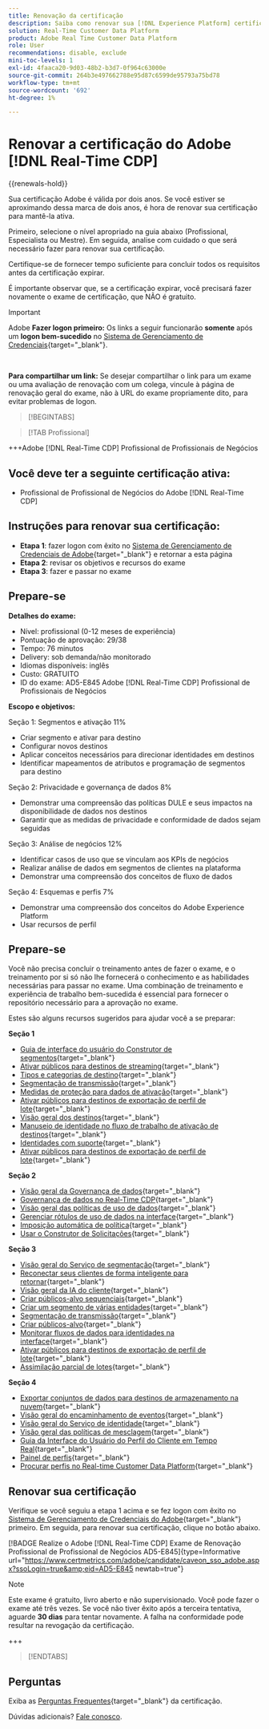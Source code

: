 ```yaml
---
title: Renovação da certificação
description: Saiba como renovar sua [!DNL Experience Platform] certificação em [!DNL Real-Time Customer Data Platform].
solution: Real-Time Customer Data Platform
product: Adobe Real Time Customer Data Platform
role: User
recommendations: disable, exclude
mini-toc-levels: 1
exl-id: 4faaca20-9d03-48b2-b3d7-0f964c63000e
source-git-commit: 264b3e497662788e95d87c6599de95793a75bd78
workflow-type: tm+mt
source-wordcount: '692'
ht-degree: 1%

---
```


# Renovar a certificação do Adobe [!DNL Real-Time CDP]

{{renewals-hold}}

Sua certificação Adobe é válida por dois anos. Se você estiver se aproximando dessa marca de dois anos, é hora de renovar sua certificação para mantê-la ativa.

Primeiro, selecione o nível apropriado na guia abaixo (Profissional, Especialista ou Mestre). Em seguida, analise com cuidado o que será necessário fazer para renovar sua certificação.

Certifique-se de fornecer tempo suficiente para concluir todos os requisitos antes da certificação expirar.

É importante observar que, se a certificação expirar, você precisará fazer novamente o exame de certificação, que NÃO é gratuito.

>[!IMPORTANT]
>
>Adobe **Fazer logon primeiro:** Os links a seguir funcionarão **somente** após um **logon bem-sucedido** no [Sistema de Gerenciamento de Credenciais](https://www.certmetrics.com/adobe){target="_blank"}.
>
><br>
>
>**Para compartilhar um link:** Se desejar compartilhar o link para um exame ou uma avaliação de renovação com um colega, vincule à página de renovação geral do exame, não à URL do exame propriamente dito, para evitar problemas de logon.

>[!BEGINTABS]

>[!TAB Profissional]

+++Adobe [!DNL Real-Time CDP] Profissional de Profissionais de Negócios

## Você deve ter a seguinte certificação **ativa**:

* Profissional de Profissional de Negócios do Adobe [!DNL Real-Time CDP]

## Instruções para renovar sua certificação:

* **Etapa 1**: fazer logon com êxito no [Sistema de Gerenciamento de Credenciais de Adobe](https://www.certmetrics.com/adobe){target="_blank"} e retornar a esta página
* **Etapa 2**: revisar os objetivos e recursos do exame
* **Etapa 3**: fazer e passar no exame

## Prepare-se

**Detalhes do exame:**

* Nível: profissional (0-12 meses de experiência)
* Pontuação de aprovação: 29/38
* Tempo: 76 minutos
* Delivery: sob demanda/não monitorado
* Idiomas disponíveis: inglês
* Custo: GRATUITO
* ID do exame: AD5-E845 Adobe [!DNL Real-Time CDP] Profissional de Profissionais de Negócios

**Escopo e objetivos:**

Seção 1: Segmentos e ativação 11%

* Criar segmento e ativar para destino
* Configurar novos destinos
* Aplicar conceitos necessários para direcionar identidades em destinos
* Identificar mapeamentos de atributos e programação de segmentos para destino

Seção 2: Privacidade e governança de dados 8%

* Demonstrar uma compreensão das políticas DULE e seus impactos na disponibilidade de dados nos destinos
* Garantir que as medidas de privacidade e conformidade de dados sejam seguidas

Seção 3: Análise de negócios 12%

* Identificar casos de uso que se vinculam aos KPIs de negócios
* Realizar análise de dados em segmentos de clientes na plataforma
* Demonstrar uma compreensão dos conceitos de fluxo de dados

Seção 4: Esquemas e perfis 7%

* Demonstrar uma compreensão dos conceitos do Adobe Experience Platform
* Usar recursos de perfil

## Prepare-se

Você não precisa concluir o treinamento antes de fazer o exame, e o treinamento por si só não lhe fornecerá o conhecimento e as habilidades necessárias para passar no exame. Uma combinação de treinamento e experiência de trabalho bem-sucedida é essencial para fornecer o repositório necessário para a aprovação no exame.

Estes são alguns recursos sugeridos para ajudar você a se preparar:

**Seção 1**

* [Guia de interface do usuário do Construtor de segmentos](https://experienceleague.adobe.com/docs/experience-platform/segmentation/ui/segment-builder.html?lang=pt-br){target="_blank"}
* [Ativar públicos para destinos de streaming](https://experienceleague.adobe.com/docs/experience-platform/destinations/ui/activate/activate-segment-streaming-destinations.html){target="_blank"}
* [Tipos e categorias de destino](https://experienceleague.adobe.com/docs/experience-platform/destinations/destination-types.html){target="_blank"}
* [Segmentação de transmissão](https://experienceleague.adobe.com/docs/experience-platform/segmentation/ui/streaming-segmentation.html){target="_blank"}
* [Medidas de proteção para dados de ativação](https://experienceleague.adobe.com/docs/experience-platform/destinations/guardrails.html){target="_blank"}
* [Ativar públicos para destinos de exportação de perfil de lote](https://experienceleague.adobe.com/docs/experience-platform/destinations/ui/activate/activate-batch-profile-destinations.html){target="_blank"}
* [Visão geral dos destinos](https://experienceleague.adobe.com/docs/experience-platform/destinations/home.html?lang=pt-BR){target="_blank"}
* [Manuseio de identidade no fluxo de trabalho de ativação de destinos](https://experienceleague.adobe.com/docs/experience-platform/destinations/how-destinations-work/identity-handling.html){target="_blank"}
* [Identidades com suporte](https://experienceleague.adobe.com/docs/experience-platform/destinations/catalog/social/facebook.html#supported-identities){target="_blank"}
* [Ativar públicos para destinos de exportação de perfil de lote](https://experienceleague.adobe.com/docs/experience-platform/destinations/ui/activate/activate-batch-profile-destinations.html){target="_blank"}

**Seção 2**

* [Visão geral da Governança de dados](https://experienceleague.adobe.com/docs/experience-platform/data-governance/home.html?lang=pt-BR){target="_blank"}
* [Governança de dados no Real-Time CDP](https://experienceleague.adobe.com/docs/experience-platform/rtcdp/privacy/data-governance-overview.html){target="_blank"}
* [Visão geral das políticas de uso de dados](https://experienceleague.adobe.com/docs/experience-platform/data-governance/policies/overview.html?lang=pt-BR){target="_blank"}
* [Gerenciar rótulos de uso de dados na interface](https://experienceleague.adobe.com/docs/experience-platform/data-governance/labels/user-guide.html?lang=pt-BR){target="_blank"}
* [Imposição automática de política](https://experienceleague.adobe.com/docs/experience-platform/data-governance/enforcement/auto-enforcement.html?lang=pt-BR){target="_blank"}
* [Usar o Construtor de Solicitações](https://experienceleague.adobe.com/docs/experience-platform/privacy/ui/user-guide.html?lang=br#request-builder){target="_blank"}

**Seção 3**

* [Visão geral do Serviço de segmentação](https://experienceleague.adobe.com/docs/experience-platform/segmentation/home.html?lang=pt-BR){target="_blank"}
* [Reconectar seus clientes de forma inteligente para retornar](https://experienceleague.adobe.com/docs/experience-platform/rtcdp/use-cases/personalization-insights-engagement/intelligent-re-engagement.html){target="_blank"}
* [Visão geral da IA do cliente](https://experienceleague.adobe.com/docs/experience-platform/intelligent-services/customer-ai/overview.html){target="_blank"}
* [Criar públicos-alvo sequenciais](https://experienceleague.adobe.com/docs/platform-learn/tutorials/audiences/create-sequential-audiences.html){target="_blank"}
* [Criar um segmento de várias entidades](https://experienceleague.adobe.com/docs/platform-learn/getting-started-for-data-architects-and-data-engineers/build-segments.html?lang=en#build-a-multi-entity-segment){target="_blank"}
* [Segmentação de transmissão](https://experienceleague.adobe.com/docs/experience-platform/segmentation/ui/streaming-segmentation.html){target="_blank"}
* [Criar públicos-alvo](https://experienceleague.adobe.com/docs/platform-learn/tutorials/audiences/create-audiences.html){target="_blank"}
* [Monitorar fluxos de dados para identidades na interface](https://experienceleague.adobe.com/docs/experience-platform/dataflows/ui/monitor-identities.html){target="_blank"}
* [Ativar públicos para destinos de exportação de perfil de lote](https://experienceleague.adobe.com/docs/experience-platform/destinations/ui/activate/activate-batch-profile-destinations.html){target="_blank"}
* [Assimilação parcial de lotes](https://experienceleague.adobe.com/docs/experience-platform/ingestion/batch/partial.html){target="_blank"}

**Seção 4**

* [Exportar conjuntos de dados para destinos de armazenamento na nuvem](https://experienceleague.adobe.com/docs/experience-platform/destinations/ui/activate/export-datasets.html){target="_blank"}
* [Visão geral do encaminhamento de eventos](https://experienceleague.adobe.com/docs/experience-platform/tags/event-forwarding/overview.html){target="_blank"}
* [Visão geral do Serviço de identidade](https://experienceleague.adobe.com/docs/experience-platform/identity/home.html?lang=pt-BR){target="_blank"}
* [Visão geral das políticas de mesclagem](https://experienceleague.adobe.com/docs/experience-platform/profile/merge-policies/overview.html){target="_blank"}
* [Guia da Interface do Usuário do Perfil do Cliente em Tempo Real](https://experienceleague.adobe.com/docs/experience-platform/profile/ui/user-guide.html?lang=pt-BR){target="_blank"}
* [Painel de perfis](https://experienceleague.adobe.com/docs/experience-platform/dashboards/guides/profiles.html){target="_blank"}
* [Procurar perfis no Real-time Customer Data Platform](https://experienceleague.adobe.com/docs/experience-platform/rtcdp/profile/profile-browse.html){target="_blank"}

## Renovar sua certificação

Verifique se você seguiu a etapa 1 acima e se fez logon com êxito no [Sistema de Gerenciamento de Credenciais do Adobe](https://www.certmetrics.com/adobe){target="_blank"} primeiro. Em seguida, para renovar sua certificação, clique no botão abaixo.

[!BADGE Realize o Adobe [!DNL Real-Time CDP] Exame de Renovação Profissional de Profissional de Negócios AD5-E845]{type=Informative url="https://www.certmetrics.com/adobe/candidate/caveon_sso_adobe.aspx?ssoLogin=true&amp;eid=AD5-E845 newtab=true"}

>[!NOTE]
>
>Este exame é gratuito, livro aberto e não supervisionado. Você pode fazer o exame até três vezes. Se você não tiver êxito após a terceira tentativa, aguarde **30 dias** para tentar novamente. A falha na conformidade pode resultar na revogação da certificação.

+++

>[!ENDTABS]

## Perguntas

Exiba as [Perguntas Frequentes](https://experienceleague.adobe.com/docs/certification/certification/faq.html){target="_blank"} da certificação.

Dúvidas adicionais? [Fale conosco](mailto:certif@adobe.com).
